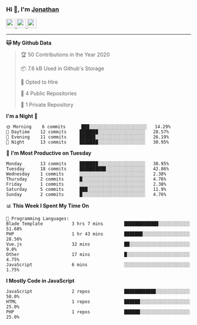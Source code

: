 ### Hi 👋, I'm [Jonathan](https://jonathan-d.ch) 


<p>
  <a href="https://www.twitter.com/redkill2108">
    <img src="https://img.shields.io/badge/twitter-%231DA1F2.svg?&style=for-the-badge&logo=twitter&logoColor=white" height=25>
  </a>
  <a href="https://www.linkedin.com/in/jdebetaz">
    <img src="https://img.shields.io/badge/linkedin-%230077B5.svg?&style=for-the-badge&logo=linkedin&logoColor=white" height=25>
  </a>
  <a href="https://www.instagram.com/jdebetaz/">
    <img src="https://img.shields.io/badge/instagram-%23E4405F.svg?&style=for-the-badge&logo=instagram&logoColor=white" height=25>
  </a>
</p>

-------

<!--START_SECTION:waka-->
**🐱 My Github Data** 

> 🏆 50 Contributions in the Year 2020
 > 
> 📦 7.6 kB Used in Github's Storage 
 > 
> 💼 Opted to Hire
 > 
> 📜 4 Public Repositories
 > 
> 🔑 1 Private Repository 
 > 
**I'm a Night 🦉** 

```text
🌞 Morning    6 commits      ███░░░░░░░░░░░░░░░░░░░░░░   14.29% 
🌆 Daytime    12 commits     ███████░░░░░░░░░░░░░░░░░░   28.57% 
🌃 Evening    11 commits     ██████░░░░░░░░░░░░░░░░░░░   26.19% 
🌙 Night      13 commits     ███████░░░░░░░░░░░░░░░░░░   30.95%

```
📅 **I'm Most Productive on Tuesday** 

```text
Monday       13 commits     ███████░░░░░░░░░░░░░░░░░░   30.95% 
Tuesday      18 commits     ██████████░░░░░░░░░░░░░░░   42.86% 
Wednesday    1 commits      ░░░░░░░░░░░░░░░░░░░░░░░░░   2.38% 
Thursday     2 commits      █░░░░░░░░░░░░░░░░░░░░░░░░   4.76% 
Friday       1 commits      ░░░░░░░░░░░░░░░░░░░░░░░░░   2.38% 
Saturday     5 commits      ███░░░░░░░░░░░░░░░░░░░░░░   11.9% 
Sunday       2 commits      █░░░░░░░░░░░░░░░░░░░░░░░░   4.76%

```


📊 **This Week I Spent My Time On** 

```text
💬 Programming Languages: 
Blade Template           3 hrs 7 mins        █████████████░░░░░░░░░░░░   51.68% 
PHP                      1 hr 43 mins        ███████░░░░░░░░░░░░░░░░░░   28.56% 
Vue.js                   32 mins             ██░░░░░░░░░░░░░░░░░░░░░░░   9.0% 
Other                    17 mins             █░░░░░░░░░░░░░░░░░░░░░░░░   4.75% 
JavaScript               6 mins              ░░░░░░░░░░░░░░░░░░░░░░░░░   1.75%

```

**I Mostly Code in JavaScript** 

```text
JavaScript               2 repos             ████████████░░░░░░░░░░░░░   50.0% 
HTML                     1 repos             ██████░░░░░░░░░░░░░░░░░░░   25.0% 
PHP                      1 repos             ██████░░░░░░░░░░░░░░░░░░░   25.0%

```



<!--END_SECTION:waka-->
